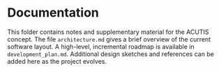 # Documentation

This folder contains notes and supplementary material for the ACUTIS concept. The file `architecture.md` gives a brief overview of the current software layout. A high-level, incremental roadmap is available in `development_plan.md`. Additional design sketches and references can be added here as the project evolves.
